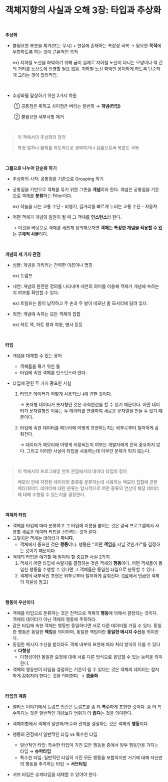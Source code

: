 # 객체지향의 사실과 오해 3장: 타입과 추상화

&nbsp;

**추상화**

- 불필요한 부분을 제거(또는 무시) + 현실에 존재하는 복잡성 극복 → 필요한 **목적**에 부합하도록 하는 것이 근본적인 목적

  ex) 지하철 노선을 파악하기 위해 굳이 실제로 지하철 노선이 다니는 모양이나 역 간의 거리를 노선도에 반영할 필요 없음. 지하철 노선 파악만 용이하게 하도록 단순하게 그리는 것이 합리적임.

&nbsp;

- 추상화를 달성하기 위한 2가지 차원

  ​	➀ 공통점은 취하고 차이점은 버리는 일반화 → **개념(타입)**

  ​	➁ 불필요한 세부사항 제거

&nbsp;

> 이 책에서의 추상화의 정의
>
> 특정 절차나 물체를 의도적으로 생략하거나 감춤으로써 복잡도 극복



&nbsp;

**그룹으로 나누어 단순화 하기**

- 추상화의 시작: 공통점을 기준으로 Grouping 하기

- 공통점을 기반으로 객체를 묶기 위한 그릇을 **개념**이라 한다. 개념은 공통점을 기준으로 객체를 **분류**하는 Filter이다.

  ex) 하늘을 나는 교통 수단 - 비행기, 길거리를 빠르게 누비는 교통 수단 - 자동차

- 어떤 객체가 개념의 일원이 될 때 그 객체를 **인스턴스**라 한다. 

  → 이것을 바탕으로 객체를 새롭게 정의해보자면 **객체는 특정한 개념을 적용할 수 있는 구체적 사물**이다.

&nbsp;

**개념의 세 가지 관점**

- 심볼: 개념을 가리키는 간략한 이름이나 명칭

  ex) 트럼프

- 내연: 개념의 완전한 정의를 나타내며 내연의 의미를 이용해 객체가 개념에 속하는지 여부를 확인할 수 있다.

  ex) 트럼프는 몸이 납작하고 두 손과 두 발이 네모난 몸 모서리에 달려 있다.

- 외연: 개념에 속하는 모든 객체의 집합

  ex) 하트 잭, 하트 왕과 여왕, 병사 등등

&nbsp;

**타입**

- 개념을 대체할 수 있는 용어

  - 객체들을 묶기 위한 틀
  - 타입에 속한 객체를 인스턴스라 한다.

- 타입에 관한 두 가지 중요한 사실

  1. 타입은 데이터가 어떻게 사용되느냐에 관한 것이다.

     → 숫자형 데이터가 숫자형인 것은 사칙연산을 할 수 있기 때문이다. 어떤 데이터가 문자열형인 이유는 두 데이터를 연결하여 새로운 문자열을 만들 수 있기 때문이다.

  2. 타입에 속한 데이터를 메모리에 어떻게 표현하는지는 외부로부터 철저하게 감춰진다.

     → 데이터가 메모리에 어떻게 저장되는지 여부는 개발자에게 전혀 중요하지 않다. 그리고 이러한 사실이 타입을 사용하는데 아무런 문제가 되지 않는다.

&nbsp;

> 이 책에서의 프로그래밍 언어 관점에서의 데이터 타입의 정의
>
> 메모리 안에 저장된 데이터의 종류를 분류하는데 사용하는 메모리 집합에 관한 메타데이터. 데이터에 대한 분류는 암시적으로 어떤 종류의 연산이 해당 데이터에 대해 수행될 수 있는지를 결정한다.

&nbsp;

**객체와 타입**

- 객체를 타입에 따라 분류하고 그 타입에 이름을 붙이는 것은 결국 프로그램에서 사용할 새로운 데이터 타입을 선언하는 것과 같다.
- 그렇지만 객체는 데이터가 **아니다**.
  - 객체에서 중요한 것은 **행동**이다. 행동은 ''어떤 **책임**을 지닐 것인가?"를 결정하는 것이기 때문이다.
- 객체의 타입을 얘기할 때 알아야 할 중요한 사실 2가지
  1. 객체가 어떤 타입에 속할지를 결정하는 것은 객체의 **행동**이다. 어떤 객체들이 동일한 행동을 수행할 수 있다면 그 객체들은 동일한 타입으로 분류할 수 있다.
  2. 객체의 내부적인 표현은 외부로부터 철저하게 감춰진다. ([1장](https://github.com/hyunzxn/TIL/blob/main/%EA%B0%9D%EC%B2%B4%EC%A7%80%ED%96%A5%EC%9D%98%20%EC%82%AC%EC%8B%A4%EA%B3%BC%20%EC%98%A4%ED%95%B4/1%EC%9E%A5_%ED%98%91%EB%A0%A5%ED%95%98%EB%8A%94%20%EA%B0%9D%EC%B2%B4%EB%93%A4%EC%9D%98%20%EA%B3%B5%EB%8F%99%EC%B2%B4.md)에서 언급한 객체의 자율성 참고)

&nbsp;

**행동이 우선이다**

- 객체를 타입으로 분류하는 것은 전적으로 객체의 **행동**에 의해서 결정되는 것이다. 객체의 데이터가 아닌 객체의 행동에 주목하라.
- 같은 타입에 속한 객체는 행동만 동일하다면 서로 다른 데이터를 가질 수 있다. 동일한 행동은 동일한 **책임**을 의미하며, 동일한 책임이란 **동일한 메시지 수신**을 의미한다.
- 동일한 메시지 수신을 받더라도 객체 내부의 표현에 따라 처리 방식이 다를 수 있다 → **다형성**
  - 다형성이란 동일한 요청에 대해 서로 다른 방식으로 응답할 수 있는 능력을 의미한다.
- 객체의 행동만이 타입을 결정하는 기준이 될 수 있다는 것은 객체의 데이터는 철저하게 감춰져야 한다는 것을 의미한다. → **캡슐화**

&nbsp;

**타입의 계층**

- 앨리스 이야기에서 트럼프 인간은 트럼프를 좀 더 **특수**하게 표현한 것이다. 좀 더 특수하다는 것은 일반적인 개념보다 범위가 더 **좁다**는 것을 의미한다.
- 객체지향에서 객체의 일반화/특수화 관계를 결정하는 것은 객체의 **행동**이다.
- 행동의 관점에서 일반적인 타입 vs 특수한 타입
  - 일반적인 타입: 특수한 타입이 가진 모든 행동들 중에서 일부 행동만을 가지는 타입 → **슈퍼타입**
  - 특수한 타입: 일반적인 타입이 가진 모든 행동을 포함하지만 거기에 대해 자신만의 행동을 추가하는 타입 → **서브타입**

- 서브 타입은 슈퍼타입을 대체할 수 있어야 한다.

